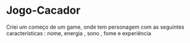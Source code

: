 # Jogo-Cacador
Criei um começo de um game, onde tem personagem com as seguintes características : nome, energia , sono , fome e experiência 

